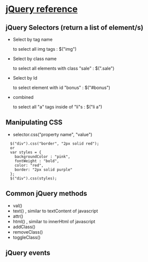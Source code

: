 # [jQuery reference](https://api.jquery.com/)

## jQuery Selectors (return a list of element/s)

- Select by tag name
  
  to select all img tags : $("img")
  
- Select by class name

  to select all elements with class "sale" : $(".sale")
  
- Select by Id

  to select element with id "bonus" : $("#bonus")
  
- combined

  to select all "a" tags inside of "li"s : $("li a")
  
## Manipulating CSS
 - selector.css("property name", "value")
 ```
   $("div").css("border", "2px solid red");
   or
   var styles = {
     backgroundColor : "pink",
     fontWeight : "bold",
     color: "red",
     border: "2px solid purple"
   };
   $("div").css(styles);
 ```  
  
## Common jQuery methods
 - val()
 - text()  , similar to textContent of javascript
 - attr()
 - html()  , similar to innerHtml of javascript
 - addClass()
 - removeClass()
 - toggleClass()
 
 ## jQuery events
 
